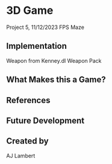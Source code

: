 # 3D Game
Project 5, 11/12/2023
FPS Maze

## Implementation
Weapon from Kenney.dl Weapon Pack

## What Makes this a Game?

## References

## Future Development

## Created by
AJ Lambert
